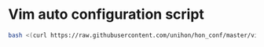 # Vim auto configuration script

``` bash
bash <(curl https://raw.githubusercontent.com/unihon/hon_conf/master/vim/auto_vim.sh)
```
